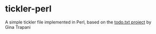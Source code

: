 tickler-perl
============

A simple tickler file implemented in Perl, based on the [todo.txt project](https://github.com/ginatrapani/todo.txt-cli) by Gina Trapani

